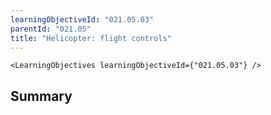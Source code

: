 ```yaml
---
learningObjectiveId: "021.05.03"
parentId: "021.05"
title: "Helicopter: flight controls"
---
```


```tsx eval
<LearningObjectives learningObjectiveId={"021.05.03"} />
```

## Summary
